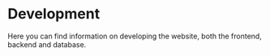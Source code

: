 # Development

Here you can find information on developing the website, both the frontend, backend and database.